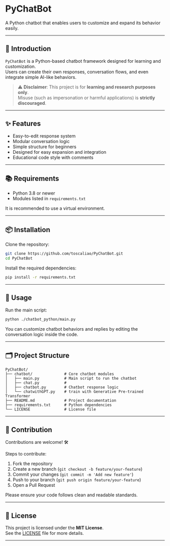 # PyChatBot

A Python chatbot that enables users to customize and expand its behavior easily.

---

## 🧩 Introduction

`PyChatBot` is a Python-based chatbot framework designed for learning and customization.  
Users can create their own responses, conversation flows, and even integrate simple AI-like behaviors.

> ⚠️ **Disclaimer**: This project is for **learning and research purposes only**.  
> Misuse (such as impersonation or harmful applications) is **strictly discouraged**.

---

## ✨ Features

- Easy-to-edit response system
- Modular conversation logic
- Simple structure for beginners
- Designed for easy expansion and integration
- Educational code style with comments

---

## 📚 Requirements

- Python 3.8 or newer
- Modules listed in `requirements.txt`

It is recommended to use a virtual environment.

---

## 📦 Installation

Clone the repository:

```bash
git clone https://github.com/toscaliao/PyChatBot.git
cd PyChatBot
```

Install the required dependencies:

```bash
pip install -r requirements.txt
```

---

## 🚀 Usage

Run the main script:

```bash
python ./chatbot_python/main.py
```

You can customize chatbot behaviors and replies by editing the conversation logic inside the code.

---

## 🗂 Project Structure

```
PyChatBot/
├── chatbot/              # Core chatbot modules
│   ├── main.py           # Main script to run the chatbot
│   ├── chat.py           #   
│   ├── chatbot.py        # Chatbot response logic
│   └── chatwithGPT.py    # train with Generative Pre-trained Transformer 
├── README.md             # Project documentation
├── requirements.txt      # Python dependencies
└── LICENSE               # License file
```

---

## 🤝 Contribution

Contributions are welcome! 🛠️

Steps to contribute:

1. Fork the repository
2. Create a new branch (`git checkout -b feature/your-feature`)
3. Commit your changes (`git commit -m 'Add new feature'`)
4. Push to your branch (`git push origin feature/your-feature`)
5. Open a Pull Request

Please ensure your code follows clean and readable standards.

---

## 📜 License

This project is licensed under the **MIT License**.  
See the [LICENSE](LICENSE) file for more details.

---

